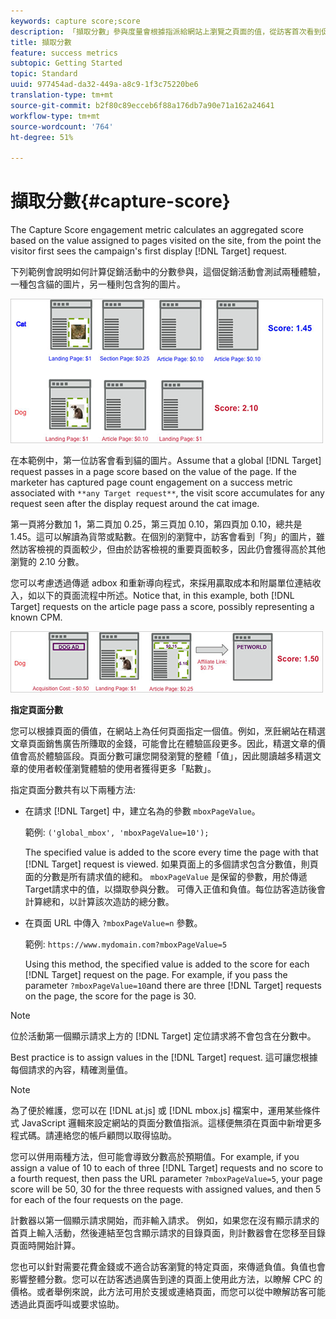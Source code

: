 ```yaml
---
keywords: capture score;score
description: 「擷取分數」參與度量會根據指派給網站上瀏覽之頁面的值，從訪客首次看到促銷活動的第一個顯示「目標請求」開始計算匯總分數。
title: 擷取分數
feature: success metrics
subtopic: Getting Started
topic: Standard
uuid: 977454ad-da32-449a-a8c9-1f3c75220be6
translation-type: tm+mt
source-git-commit: b2f80c89ecceb6f88a176db7a90e71a162a24641
workflow-type: tm+mt
source-wordcount: '764'
ht-degree: 51%

---
```



# 擷取分數{#capture-score}

The Capture Score engagement metric calculates an aggregated score based on the value assigned to pages visited on the site, from the point the visitor first sees the campaign&#39;s first display [!DNL Target] request.

下列範例會說明如何計算促銷活動中的分數參與，這個促銷活動會測試兩種體驗，一種包含貓的圖片，另一種則包含狗的圖片。

![](assets/example_score.png)

在本範例中，第一位訪客會看到貓的圖片。Assume that a global [!DNL Target] request passes in a page score based on the value of the page. If the marketer has captured page count engagement on a success metric associated with `**any Target request**`, the visit score accumulates for any request seen after the display request around the cat image.

第一頁將分數加 1，第二頁加 0.25，第三頁加 0.10，第四頁加 0.10，總共是 1.45。這可以解讀為貨幣或點數。在個別的瀏覽中，訪客會看到「狗」的圖片，雖然訪客檢視的頁面較少，但由於訪客檢視的重要頁面較多，因此仍會獲得高於其他瀏覽的 2.10 分數。

您可以考慮透過傳遞 adbox 和重新導向程式，來採用贏取成本和附屬單位連結收入，如以下的頁面流程中所述。Notice that, in this example, both [!DNL Target] requests on the article page pass a score, possibly representing a known CPM.

![](assets/example_score2.png)

**指定頁面分數**

您可以根據頁面的價值，在網站上為任何頁面指定一個值。例如，烹飪網站在精選文章頁面銷售廣告所賺取的金錢，可能會比在體驗區段更多。因此，精選文章的價值會高於體驗區段。頁面分數可讓您開發瀏覽的整體「值」，因此閱讀越多精選文章的使用者較僅瀏覽體驗的使用者獲得更多「點數」。

指定頁面分數共有以下兩種方法:

* 在請求 [!DNL Target] 中，建立名為的參數 `mboxPageValue`。

   範例: `('global_mbox', 'mboxPageValue=10');`

   The specified value is added to the score every time the page with that [!DNL Target] request is viewed. 如果頁面上的多個請求包含分數值，則頁面的分數是所有請求值的總和。 `mboxPageValue` 是保留的參數，用於傳遞Target請求中的值，以擷取參與分數。 可傳入正值和負值。每位訪客造訪後會計算總和，以計算該次造訪的總分數。

* 在頁面 URL 中傳入 `?mboxPageValue=n` 參數。

   範例: `https://www.mydomain.com?mboxPageValue=5`

   Using this method, the specified value is added to the score for each [!DNL Target] request on the page. For example, if you pass the parameter `?mboxPageValue=10`and there are three [!DNL Target] requests on the page, the score for the page is 30.

>[!NOTE]
>
>位於活動第一個顯示請求上方的 [!DNL Target] 定位請求將不會包含在分數中。

Best practice is to assign values in the [!DNL Target] request. 這可讓您根據每個請求的內容，精確測量值。

>[!NOTE]
>
>為了便於維護，您可以在 [!DNL at.js] 或 [!DNL mbox.js] 檔案中，運用某些條件式 JavaScript 邏輯來設定網站的頁面分數值指派。這樣便無須在頁面中新增更多程式碼。請連絡您的帳戶顧問以取得協助。

您可以併用兩種方法，但可能會導致分數高於預期值。For example, if you assign a value of 10 to each of three [!DNL Target] requests and no score to a fourth request, then pass the URL parameter `?mboxPageValue=5`, your page score will be 50, 30 for the three requests with assigned values, and then 5 for each of the four requests on the page.

計數器以第一個顯示請求開始，而非輸入請求。 例如，如果您在沒有顯示請求的首頁上輸入活動，然後連結至包含顯示請求的目錄頁面，則計數器會在您移至目錄頁面時開始計算。

您也可以針對需要花費金錢或不適合訪客瀏覽的特定頁面，來傳遞負值。負值也會影響整體分數。您可以在訪客透過廣告到達的頁面上使用此方法，以瞭解 CPC 的價格。或者舉例來說，此方法可用於支援或連絡頁面，而您可以從中瞭解訪客可能透過此頁面呼叫或要求協助。
